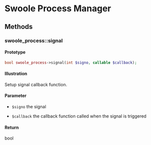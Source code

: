 # Swoole Process Manager

## Methods 

### swoole_process::signal

#### Prototype

```php
bool swoole_process->signal(int $signo, callable $callback);
```

#### Illustration

Setup signal callback function.

#### Parameter

- `$signo` the signal 

- `$callback` the callback function called when the signal is triggered

#### Return

bool
